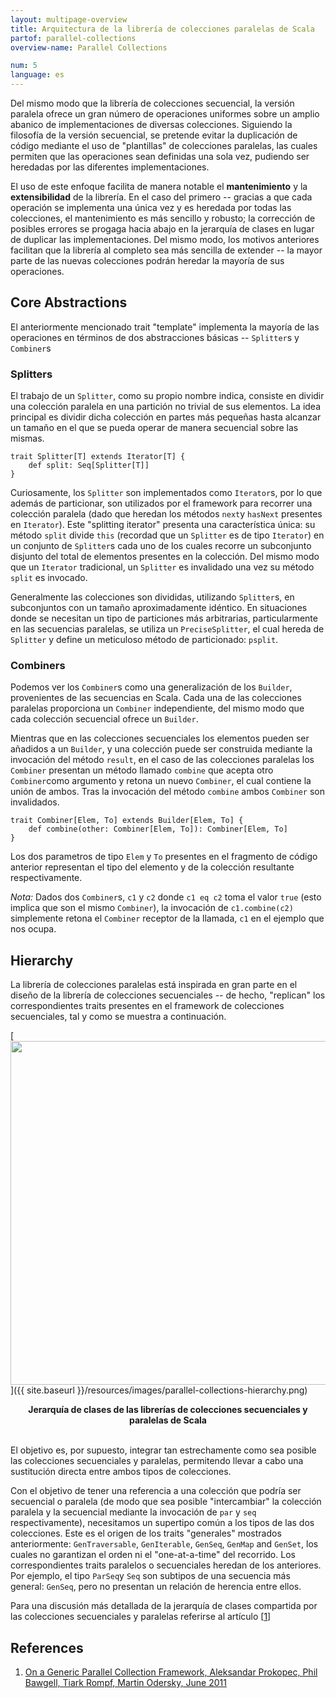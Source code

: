 ```yaml
---
layout: multipage-overview
title: Arquitectura de la librería de colecciones paralelas de Scala
partof: parallel-collections
overview-name: Parallel Collections

num: 5
language: es
---
```


Del mismo modo que la librería de colecciones secuencial, la versión paralela
ofrece un gran número de operaciones uniformes sobre un amplio abanico de
implementaciones de diversas colecciones. Siguiendo la filosofía de la versión
secuencial, se pretende evitar la duplicación de código mediante el uso de
"plantillas" de colecciones paralelas, las cuales permiten que las operaciones
sean definidas una sola vez, pudiendo ser heredadas por las diferentes implementaciones.

El uso de este enfoque facilita de manera notable el **mantenimiento** y la **extensibilidad**
de la librería. En el caso del primero -- gracias a que cada operación se implementa una única
vez y es heredada por todas las colecciones, el mantenimiento es más sencillo y robusto; la
corrección de posibles errores se progaga hacia abajo en la jerarquía de clases en lugar de
duplicar las implementaciones. Del mismo modo, los motivos anteriores facilitan que la librería al completo sea
más sencilla de extender -- la mayor parte de las nuevas colecciones podrán heredar la mayoría de sus
operaciones.

## Core Abstractions

El anteriormente mencionado trait "template" implementa la mayoría de las operaciones en términos
de dos abstracciones básicas -- `Splitter`s y `Combiner`s

### Splitters

El trabajo de un `Splitter`, como su propio nombre indica, consiste en dividir una
colección paralela en una partición no trivial de sus elementos. La idea principal
es dividir dicha colección en partes más pequeñas hasta alcanzar un tamaño en el que
se pueda operar de manera secuencial sobre las mismas.

    trait Splitter[T] extends Iterator[T] {
    	def split: Seq[Splitter[T]]
    }

Curiosamente, los `Splitter` son implementados como `Iterator`s, por lo que además de
particionar, son utilizados por el framework para recorrer una colección paralela
(dado que heredan los métodos `next`y `hasNext` presentes en `Iterator`).
Este "splitting iterator" presenta una característica única: su método `split`
divide `this` (recordad que un `Splitter` es de tipo `Iterator`) en un conjunto de
`Splitter`s cada uno de los cuales recorre un subconjunto disjunto del total de
elementos presentes en la colección. Del mismo modo que un `Iterator` tradicional,
un `Splitter` es invalidado una vez su método `split` es invocado.

Generalmente las colecciones son divididas, utilizando `Splitter`s, en subconjuntos
con un tamaño aproximadamente idéntico. En situaciones donde se necesitan un tipo de
particiones más arbitrarias, particularmente en las secuencias paralelas, se utiliza un
`PreciseSplitter`, el cual hereda de `Splitter` y define un meticuloso método de
 particionado: `psplit`.

### Combiners

Podemos ver los `Combiner`s como una generalización de los `Builder`, provenientes
de las secuencias en Scala. Cada una de las colecciones paralelas proporciona un
`Combiner` independiente, del mismo modo que cada colección secuencial ofrece un
`Builder`.

Mientras que en las colecciones secuenciales los elementos pueden ser añadidos a un
`Builder`, y una colección puede ser construida mediante la invocación del método
`result`, en el caso de las colecciones paralelas los `Combiner` presentan un método
llamado `combine` que acepta otro `Combiner`como argumento y retona un nuevo `Combiner`,
el cual contiene la unión de ambos. Tras la invocación del método `combine` ambos
`Combiner` son invalidados.

    trait Combiner[Elem, To] extends Builder[Elem, To] {
    	def combine(other: Combiner[Elem, To]): Combiner[Elem, To]
    }

Los dos parametros de tipo `Elem` y `To` presentes en el fragmento de código anterior
representan el tipo del elemento y de la colección resultante respectivamente.

_Nota:_ Dados dos `Combiner`s, `c1` y `c2` donde `c1 eq c2` toma el valor `true`
(esto implica que son el mismo `Combiner`), la invocación de `c1.combine(c2)`
simplemente retona el `Combiner` receptor de la llamada, `c1` en el ejemplo que
nos ocupa.

## Hierarchy

La librería de colecciones paralelas está inspirada en gran parte en el diseño
de la librería de colecciones secuenciales -- de hecho, "replican" los correspondientes
traits presentes en el framework de colecciones secuenciales, tal y como se muestra
a continuación.

[<img src="{{ site.baseurl }}/resources/images/parallel-collections-hierarchy.png" width="550">]({{ site.baseurl }}/resources/images/parallel-collections-hierarchy.png)

<center><b>Jerarquía de clases de las librerías de colecciones secuenciales y paralelas de Scala</b></center>
<br/>

El objetivo es, por supuesto, integrar tan estrechamente como sea posible las colecciones
secuenciales y paralelas, permitendo llevar a cabo una sustitución directa entre ambos
tipos de colecciones.

Con el objetivo de tener una referencia a una colección que podría ser secuencial o
paralela (de modo que sea posible "intercambiar" la colección paralela y la secuencial
mediante la invocación de `par` y `seq` respectivamente), necesitamos un supertipo común a
los tipos de las dos colecciones. Este es el origen de los traits "generales" mostrados
anteriormente: `GenTraversable`, `GenIterable`, `GenSeq`, `GenMap` and `GenSet`, los cuales
no garantizan el orden ni el "one-at-a-time" del recorrido. Los correspondientes traits paralelos
o secuenciales heredan de los anteriores. Por ejemplo, el tipo `ParSeq`y `Seq` son subtipos
de una secuencia más general: `GenSeq`, pero no presentan un relación de herencia entre ellos.

Para una discusión más detallada de la jerarquía de clases compartida por las colecciones secuenciales y
paralelas referirse al artículo \[[1][1]\]

## References

1. [On a Generic Parallel Collection Framework, Aleksandar Prokopec, Phil Bawgell, Tiark Rompf, Martin Odersky, June 2011][1]

[1]: https://infoscience.epfl.ch/record/165523/files/techrep.pdf "flawed-benchmark"
